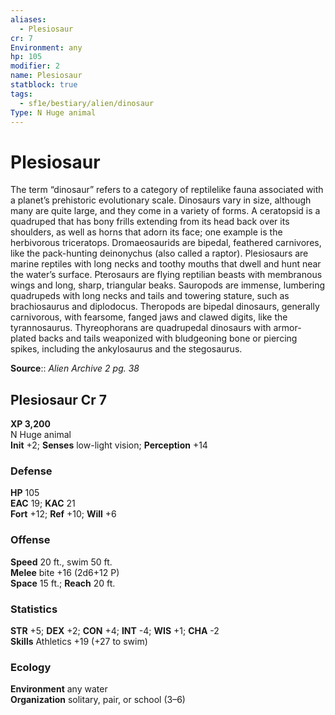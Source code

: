 ```yaml
---
aliases:
  - Plesiosaur
cr: 7
Environment: any
hp: 105
modifier: 2
name: Plesiosaur
statblock: true
tags:
  - sf1e/bestiary/alien/dinosaur
Type: N Huge animal
---
```


# Plesiosaur

The term “dinosaur” refers to a category of reptilelike fauna associated with a planet’s prehistoric evolutionary scale. Dinosaurs vary in size, although many are quite large, and they come in a variety of forms. A ceratopsid is a quadruped that has bony frills extending from its head back over its shoulders, as well as horns that adorn its face; one example is the herbivorous triceratops. Dromaeosaurids are bipedal, feathered carnivores, like the pack-hunting deinonychus (also called a raptor). Plesiosaurs are marine reptiles with long necks and toothy mouths that dwell and hunt near the water’s surface. Pterosaurs are flying reptilian beasts with membranous wings and long, sharp, triangular beaks. Sauropods are immense, lumbering quadrupeds with long necks and tails and towering stature, such as brachiosaurus and diplodocus. Theropods are bipedal dinosaurs, generally carnivorous, with fearsome, fanged jaws and clawed digits, like the tyrannosaurus. Thyreophorans are quadrupedal dinosaurs with armor-plated backs and tails weaponized with bludgeoning bone or piercing spikes, including the ankylosaurus and the stegosaurus.

**Source**:: _Alien Archive 2 pg. 38_

## Plesiosaur Cr 7

**XP 3,200**  
N Huge animal  
**Init** +2; **Senses** low-light vision; **Perception** +14  

### Defense

**HP** 105  
**EAC** 19; **KAC** 21  
**Fort** +12; **Ref** +10; **Will** +6  

### Offense

**Speed** 20 ft., swim 50 ft.  
**Melee** bite +16 (2d6+12 P)  
**Space** 15 ft.; **Reach** 20 ft.

### Statistics

**STR** +5; **DEX** +2; **CON** +4; **INT** -4; **WIS** +1; **CHA** -2  
**Skills** Athletics +19 (+27 to swim)

### Ecology

**Environment** any water  
**Organization** solitary, pair, or school (3–6)
